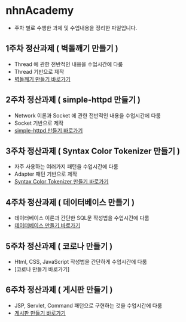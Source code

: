 # nhnAcademy
- 주차 별로 수행한 과제 및 수업내용을 정리한 파일입니다.

## 1주차 정산과제 ( 벽돌깨기 만들기 )
- Thread 에 관한 전반적인 내용을 수업시간에 다룸
- Thread 기반으로 제작
- [벽돌깨기 만들기 바로가기]()

## 2주차 정산과제 ( simple-httpd 만들기 )
- Network 이론과 Socket 에 관한 전반적인 내용을 수업시간에 다룸
- Socket 기반으로 제작
- [simple-httpd 만들기 바로가기]()

## 3주차 정산과제 ( Syntax Color Tokenizer 만들기 )
- 자주 사용하는 여러가지 패턴을 수업시간에 다룸
- Adapter 패턴 기반으로 제작
- [Syntax Color Tokenizer 만들기 바로가기]()

## 4주차 정산과제 ( 데이터베이스 만들기 )
- 데이터베이스 이론과 간단한 SQL문 작성법을 수업시간에 다룸
- [데이터베이스 만들기 바로가기]()

## 5주차 정산과제 ( 코로나 만들기 )
- Html, CSS, JavaScript 작성법을 간단하게 수업시간에 다룸
- [코로나 만들기 바로가기]

## 6주차 정산과제 ( 게시판 만들기 )
- JSP, Servlet, Command 패턴으로 구현하는 것을 수업시간에 다룸
- [게시판 만들기 바로가기]()
